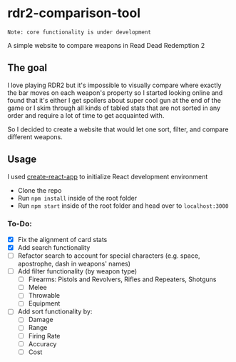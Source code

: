 # rdr2-comparison-tool 
`Note: core functionality is under development`

A simple website to compare weapons in Read Dead Redemption 2

## The goal
I love playing RDR2 but it's impossible to visually compare where exactly the bar moves on each weapon's property so I started looking online and found that it's either I get spoilers about super cool gun at the end of the game or I skim through all kinds of tabled stats that are not sorted in any order and require a lot of time to get acquainted with.

So I decided to create a website that would let one sort, filter, and compare different weapons.

## Usage
I used [create-react-app](https://github.com/facebook/create-react-app) to initialize React development environment
* Clone the repo
* Run `npm install` inside of the root folder
* Run `npm start` inside of the root folder and head over to `localhost:3000`

### To-Do:
- [x] Fix the alignment of card stats
- [x] Add search functionality
- [ ] Refactor search to account for special characters (e.g. space, apostrophe, dash in weapons' names)
- [ ] Add filter functionality (by weapon type)
  - [ ] Firearms: Pistols and Revolvers, Rifles and Repeaters, Shotguns
  - [ ] Melee
  - [ ] Throwable
  - [ ] Equipment
- [ ] Add sort functionality by:
  - [ ] Damage
  - [ ] Range
  - [ ] Firing Rate
  - [ ] Accuracy
  - [ ] Cost
